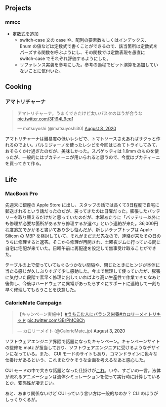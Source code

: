 ## Projects

### mmcc

- 定数式を追加
  - switch-case 文の case や、配列の要素数もしくはインデックス、 Enum の値などは定数式で書くことができるので、該当箇所は定数式をパーズする関数を呼ぶようにし、その関数では定数表現を愚直に switch-case でそれぞれ評価するようにした。
  - リファレンス実装を参考にした。参考の過程でビット演算を追加していないことに気付いた。

## Cooking

### アマトリチャーナ

<blockquote class="twitter-tweet"><p lang="ja" dir="ltr">アマトリチャーナ。うまくできたけど太いパスタのほうが合うな <a href="https://t.co/3Pi94L9eq1">pic.twitter.com/3Pi94L9eq1</a></p>&mdash; matsuyoshi (@matsuyoshi30) <a href="https://twitter.com/matsuyoshi30/status/1291947601214857216?ref_src=twsrc%5Etfw">August 8, 2020</a></blockquote> <script async src="https://platform.twitter.com/widgets.js" charset="utf-8"></script>

アマトリチャーナは難易度の低いレシピで、トマトソースさえあればサクッと作れるのでよい。パルミジャーノを使ったレシピを今回はじめてトライしてみて、おそらくかけ過ぎたのだが、美味しかった。スパゲッティは 1.6mm のものを使ったが、一般的にはブカティーニが用いられると思うので、今度はブカティーニを買ってきて作る。

## Life

### MacBook Pro

先週末に銀座の Apple Store に出し、スタッフの話では長くて3日程度で自宅に郵送されるという話だったのだが、戻ってきたのは日曜だった。膨張したバッテリーを取り替えるだけだと思っていたのだが、木曜あたりに「バッテリー以外にも修理が必要な箇所があるから修理するか選べ」という連絡が来た。36,000円程度追加でかかると書いてあり少し悩んだが、新しいラップトップは Apple Silicon の MBP を検討していて、それがまだまだ先なので、連絡が来たその日のうちに修理すると返答。そこから修理が再開され、土曜夜ジムに行っている間に自宅に宅配が来ていた。日曜午前に再配達を設定して無事受け取ることができた。

テーブルの上で使っていてもぐらつかない間隔や、閉じたときにヒンジが本体に当たる感じが久しぶりすぎて少し感動した。今まで無理して使っていたが、膨張に気付いた段階で素早く修理に出していればより高い生産性で作業できたなあと後悔し、今後はハードウェアに異常があったらすぐにサポートに連絡して一刻も早く修理してもらうことを決意した。

### CalorieMate Campaign

<blockquote class="twitter-tweet"><p lang="ja" dir="ltr">【キャンペーン実施中】<a href="https://twitter.com/hashtag/%E3%81%86%E3%81%A1%E3%81%93%E3%82%80%E4%BA%BA%E3%81%AB%E3%83%90%E3%83%A9%E3%83%B3%E3%82%B9%E6%A0%84%E9%A4%8A?src=hash&amp;ref_src=twsrc%5Etfw">#うちこむ人にバランス栄養</a><a href="https://twitter.com/hashtag/%E3%82%AB%E3%83%AD%E3%83%AA%E3%83%BC%E3%83%A1%E3%82%A4%E3%83%88%E3%83%AA%E3%82%AD%E3%83%83%E3%83%89?src=hash&amp;ref_src=twsrc%5Etfw">#カロリーメイトリキッド</a> <a href="https://t.co/3BrPhfC8Ch">pic.twitter.com/3BrPhfC8Ch</a></p>&mdash; カロリーメイト (@CalorieMate_jp) <a href="https://twitter.com/CalorieMate_jp/status/1290090004413181952?ref_src=twsrc%5Etfw">August 3, 2020</a></blockquote> <script async src="https://platform.twitter.com/widgets.js" charset="utf-8"></script>

ソフトウェアエンジニア界隈で話題になったキャンペーン。キャンペーンサイトの監修を matz が担当しており、ソフトウェアエンジニアに受けるようなデザインになっている。また、 CUI モードのサイトもあり、コマンドラインに色々な仕掛けがあるという、これまたウケそうな企画を考えるなあと感心した。

CUI モードの中で大きな話題となった仕掛けが[これ](https://mametter.hatenablog.com/entry/2020/08/05/150835)。いや、すごいの一言。液体が流れるアニメーションは流体シミュレーションを使って実行時に計算しているとか、変態性が凄まじい。

あと、あまり関係ないけど CUI っていう言い方は一般的なのか？ CLI のほうがしっくりくるが。
